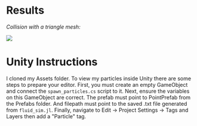 # Results

*Collision with a triangle mesh:*

![](Images/bunny_collision.gif)   


# Unity Instructions

I cloned my Assets folder. To view my particles inside Unity there are some steps to prepare your editor. First, you must create an empty GameObject and connect the `spawn_particles.cs` script to it. Next, ensure the variables on this GameObject are correct. The prefab must point to PointPrefab from the Prefabs folder. And filepath must point to the saved .txt file generated from `fluid_sim.jl`. Finally, navigate to Edit -> Project Settings -> Tags and Layers then add a "Particle" tag.